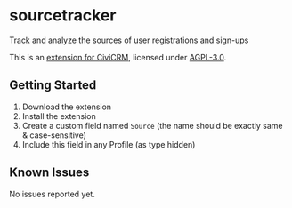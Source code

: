 # sourcetracker
Track and analyze the sources of user registrations and sign-ups

This is an [extension for CiviCRM](https://docs.civicrm.org/sysadmin/en/latest/customize/extensions/), licensed under [AGPL-3.0](LICENSE.txt).

## Getting Started

1. Download the extension
2. Install the extension
3. Create a custom field named `Source` (the name should be exactly same & case-sensitive)
4. Include this field in any Profile (as type hidden)

## Known Issues

No issues reported yet.
